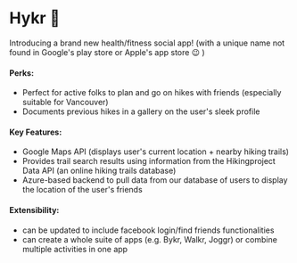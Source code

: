 # Hykr :evergreen_tree:

Introducing a brand new health/fitness social app! (with a unique name not found in Google's play store or Apple's app store :wink: )

#### Perks:
- Perfect for active folks to plan and go on hikes with friends (especially suitable for Vancouver)
- Documents previous hikes in a gallery on the user's sleek profile

#### Key Features:
-  Google Maps API (displays user's current location + nearby hiking trails)
-  Provides trail search results using information from the Hikingproject Data API (an online hiking trails database) 
-  Azure-based backend to pull data from our database of users to display the location of the user's friends

#### Extensibility:
- can be updated to include facebook login/find friends functionalities
- can create a whole suite of apps (e.g. Bykr, Walkr, Joggr) or combine multiple activities in one app
